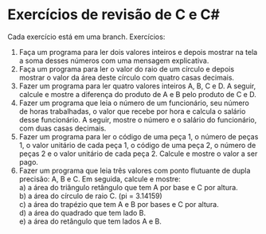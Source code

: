 # Exercícios de revisão de C e C#
Cada exercício está em uma branch. Exercícios:  
1. Faça um programa para ler dois valores inteiros e depois mostrar na tela a soma desses números com uma mensagem explicativa.
2. Faça um programa para ler o valor do raio de um círculo e depois mostrar o valor da área deste círculo com quatro casas decimais.
3. Fazer um programa para ler quatro valores inteiros A, B, C e D. A seguir, calcule e mostre a diferença do produto de A e B pelo produto de C e D.
4. Fazer um programa que leia o número de um funcionário, seu número de horas trabalhadas, o valor que recebe por hora e calcula o salário desse funcionário. A seguir, mostre o número e o salário do funcionário, com duas casas decimais.
5. Fazer um programa para ler o código de uma peça 1, o número de peças 1, o valor unitário de cada peça 1, o código de uma peça 2, o número de peças 2 e o valor unitário de cada peça 2. Calcule e mostre o valor a ser pago.
6. Fazer um programa que leia três valores com ponto flutuante de dupla precisão: A, B e C. Em seguida, calcule e mostre:  
a) a área do triângulo retângulo que tem A por base e C por altura.  
b) a área do círculo de raio C. (pi = 3.14159)  
c) a área do trapézio que tem A e B por bases e C por altura.  
d) a área do quadrado que tem lado B.  
e) a área do retângulo que tem lados A e B.  
